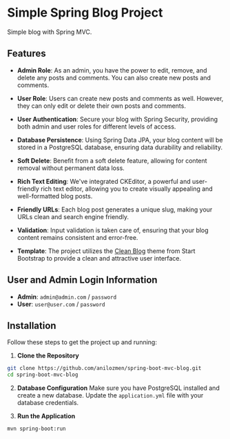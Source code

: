 # Simple Spring Blog Project

Simple blog with Spring MVC.

## Features

- **Admin Role**: As an admin, you have the power to edit, remove, and delete any posts and comments. You can also create new posts and comments.

- **User Role**: Users can create new posts and comments as well. However, they can only edit or delete their own posts and comments.

- **User Authentication**: Secure your blog with Spring Security, providing both admin and user roles for different levels of access.

- **Database Persistence**: Using Spring Data JPA, your blog content will be stored in a PostgreSQL database, ensuring data durability and reliability.

- **Soft Delete**: Benefit from a soft delete feature, allowing for content removal without permanent data loss.

- **Rich Text Editing**: We've integrated CKEditor, a powerful and user-friendly rich text editor, allowing you to create visually appealing and well-formatted blog posts.

- **Friendly URLs**: Each blog post generates a unique slug, making your URLs clean and search engine friendly.

- **Validation**: Input validation is taken care of, ensuring that your blog content remains consistent and error-free.

- **Template**: The project utilizes the [Clean Blog](https://startbootstrap.com/theme/clean-blog) theme from Start Bootstrap to provide a clean and attractive user interface.

## User and Admin Login Information

- **Admin**: `admin@admin.com` / `password`
- **User**: `user@user.com` / `password`


## Installation

Follow these steps to get the project up and running:

1. **Clone the Repository**
```bash
git clone https://github.com/anilozmen/spring-boot-mvc-blog.git
cd spring-boot-mvc-blog
```

2. **Database Configuration**
   Make sure you have PostgreSQL installed and create a new database. Update the `application.yml` file with your database credentials.

3. **Run the Application**
```bash
mvn spring-boot:run
```